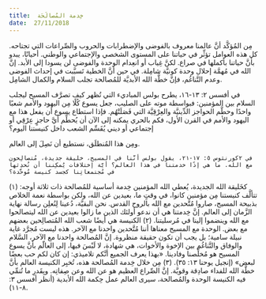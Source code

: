 ```yaml
---
title:  خِدمة المُصالَحَة
date:  27/11/2018
---
```


مِن المُؤكَّد أنَّ عالمنا معروف بالفوضى والإضطرابات والحروب والصِّراعات التي تجتاحه. كل هذه العوامل تؤثِّر في حياتنا على المستوى الشخصي والإجتماعي والوطني. أحيانًا، يبدو بأنَّ حياتنا بأكملها في صراع. لكنَّ غِياب أو انعِدام الوحدة والفوضى لن يسودا إلى الأبد. إنَّ الله في مُهمَّة إحلال وحدة كونيَّة شامِلة. في حين أنَّ الخطية تَسبَّبت في إحداث الفوضى وعدم التَّناغُم، فإنَّ خطَّة الله الأبديَّة للمُصالحة تجلب السلام والكمال الشامِل.

في أفسس ٢: ١٣-١٦، يطرح بولس المباديء التي تُظهر كيف تصرَّف المسيح ليجلب السلام بين المؤمنين: فبواسطة موته على الصليب، جعل يسوع كُلًا مِن اليهود والأمم شعبًا واحدًا وحطَّم الحواجز الدِّينيَّة والعِرْقِيَّة التي فَصَلَتْهُم. فإذا استطاع يسوع أن يفعل هذا مع اليهود والأمم في القرن الأول، فكم بالحري يمكنه إلى الآن أن يُحطِّم أيَّ حاجزٍ عِرْقِي أو إجتماعي أو ديني يُقَسِّم الشعب داخل كنيستنا اليوم؟

ومِن هذا المُنطلَق، نستطيع أن نَصِلَ إلى العالم.

`في ٢كورنثوس ٥: ١٧-٢١، يقول بولس أنَّنا في المسيح، خليقة جديدة، مُتصالِحون مع الله. ما هي إذًا خدمتنا في هذا العالم؟ أيَّة إختلافات يُمكِننا أن نُحدِثها في مُجتمعاتِنا كجسد كنيسة مُوحَّدة؟`

كخَليقة الله الجديدة، يُعطي الله المؤمنين خِدمة أساسية للمُصالحة ذات ثلاثة أوجه: (١) تتألَّف كنيستنا مِن مؤمنين كانوا، في وقتٍ ما، بعيدين عن الله، ولكن بواسطة نعمة الخلاص بذبيحة المسيح، صاروا مُتَّحدين مع الله بالروح القدس. نحن البقيَّة، دُعينا لِنُعلِن رسالة نهاية الزَّمان إلى العالم. إنَّ خِدمتنا هي أن ندعو أولئك الذين ما زالوا بعيدين عن الله ليتصالحوا مع الله وينضموا إلينا في مُرسليتنا. (٢) الكنيسة هي أيضًا شعب الله المُتصالِحين بعضهم مع بعض. الوحدة مع المسيح معناها أننا مُتَّحدين واحدنا مع الآخر. هذه ليست مُجرَّد غاية نبيلة سامية؛ بل يجب أن تكون حقيقة منظروة. إنَّ المُصالحة واحدنا مع الآخر، السَّلام والوفاق والتَّناغُم بين الإخوة والأخوات، هي شهادة، لا لَبْسَ فيها، إلى العالّم بأنَّ يسوع المسيح هو مُخلِّصنا وفادينا. «بهذا يعرف الجميع أنَّكم تلاميذي: إن كان لكم حب بعضًا لبعض» (إنجيل يوحنا ١٣: ٣٥). (٣) مِن خلال خِدمة المُصالحة هذه، تُخبِر الكنيسة العالم بأنَّ خطَّة الله للفداء صادِقة وقويَّة. إنَّ الصِّراع العظيم هو عن الله وعن صِفاتِه. وبِقَدرِ ما تُنمِّي فيه الكنيسة الوحدة والمُصالحة، سيرى العالم عمل حِكمة الله الأبدية (أنظر أفسس ٣: ٨-١١).